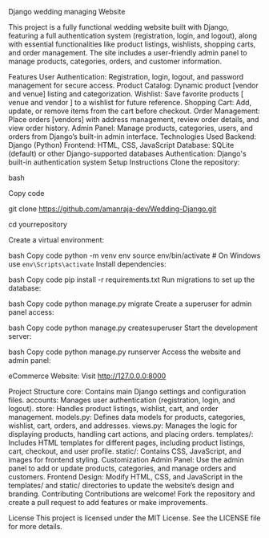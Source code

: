 Django wedding managing Website

This project is a fully functional wedding website built with Django, featuring a full authentication system (registration, login, and logout), along with essential functionalities like product listings, wishlists, shopping carts, and order management. The site includes a user-friendly admin panel to manage products, categories, orders, and customer information.

Features
User Authentication: Registration, login, logout, and password management for secure access.
Product Catalog: Dynamic product [vendor and venue] listing and categorization.
Wishlist: Save favorite products [ venue and vendor ] to a wishlist for future reference.
Shopping Cart: Add, update, or remove items from the cart before checkout.
Order Management: Place orders [vendors] with address management, review order details, and view order history.
Admin Panel: Manage products, categories, users, and orders from Django’s built-in admin interface.
Technologies Used
Backend: Django (Python)
Frontend: HTML, CSS, JavaScript
Database: SQLite (default) or other Django-supported databases
Authentication: Django's built-in authentication system
Setup Instructions
Clone the repository:

bash

Copy code

git clone https://github.com/amanraja-dev/Wedding-Django.git

cd yourrepository

Create a virtual environment:

bash
Copy code
python -m venv env
source env/bin/activate   # On Windows use `env\Scripts\activate`
Install dependencies:

bash
Copy code
pip install -r requirements.txt
Run migrations to set up the database:

bash
Copy code
python manage.py migrate
Create a superuser for admin panel access:

bash
Copy code
python manage.py createsuperuser
Start the development server:

bash
Copy code
python manage.py runserver
Access the website and admin panel:

eCommerce Website: Visit http://127.0.0.0:8000

Project Structure
core: Contains main Django settings and configuration files.
accounts: Manages user authentication (registration, login, and logout).
store: Handles product listings, wishlist, cart, and order management.
models.py: Defines data models for products, categories, wishlist, cart, orders, and addresses.
views.py: Manages the logic for displaying products, handling cart actions, and placing orders.
templates/: Includes HTML templates for different pages, including product listings, cart, checkout, and user profile.
static/: Contains CSS, JavaScript, and images for frontend styling.
Customization
Admin Panel: Use the admin panel to add or update products, categories, and manage orders and customers.
Frontend Design: Modify HTML, CSS, and JavaScript in the templates/ and static/ directories to update the website’s design and branding.
Contributing
Contributions are welcome! Fork the repository and create a pull request to add features or make improvements.

License
This project is licensed under the MIT License. See the LICENSE file for more details.

